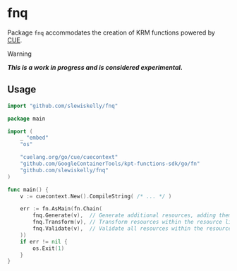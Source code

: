 # fnq

Package `fnq` accommodates the creation of KRM functions powered by [CUE](https://cuelang.org/).

> [!WARNING]
> ___This is a work in progress and is considered experimental.___

## Usage

```go
import "github.com/slewiskelly/fnq"
```

```go
package main

import (
	_ "embed"
	"os"

	"cuelang.org/go/cue/cuecontext"
	"github.com/GoogleContainerTools/kpt-functions-sdk/go/fn"
	"github.com/slewiskelly/fnq"
)

func main() {
	v := cuecontext.New().CompileString( /* ... */ )

	err := fn.AsMain(fn.Chain(
		fnq.Generate(v),  // Generate additional resources, adding them to the resource list.
		fnq.Transform(v), // Transform resources within the resource list.
		fnq.Validate(v),  // Validate all resources within the resource list.
	))
	if err != nil {
		os.Exit(1)
	}
}
```
